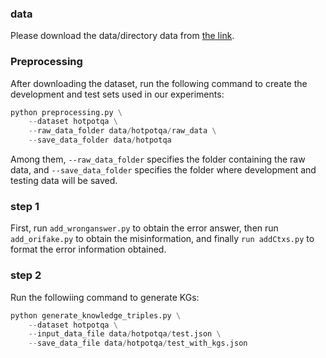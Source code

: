 ### data
Please download the data/directory data from [the link](https://drive.google.com/file/d/1evfYVpMtS4-GUUz8yWObsYS-d_V3dzz5/view?usp=drive_link).
### Preprocessing
After downloading the dataset, run the following command to create the development and test sets used in our experiments:
```python
python preprocessing.py \
    --dataset hotpotqa \
    --raw_data_folder data/hotpotqa/raw_data \
    --save_data_folder data/hotpotqa 
```
Among them, `--raw_data_folder` specifies the folder containing the raw data, and `--save_data_folder` specifies the folder where development and testing data will be saved.
### step 1
First, run `add_wronganswer.py` to obtain the error answer, then run `add_orifake.py` to obtain the misinformation, and finally `run addCtxs.py`  to format the error information obtained.
### step 2
Run the followiing command to generate KGs:
```python
python generate_knowledge_triples.py \
    --dataset hotpotqa \
    --input_data_file data/hotpotqa/test.json \
    --save_data_file data/hotpotqa/test_with_kgs.json
```
